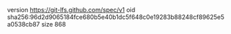 version https://git-lfs.github.com/spec/v1
oid sha256:96d2d9065184fce680b5e40b1dc5f648c0e19283b88248cf89625e5a0538cb87
size 868
